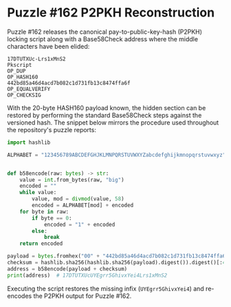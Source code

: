 # Puzzle #162 P2PKH Reconstruction

Puzzle #162 releases the canonical pay-to-public-key-hash (P2PKH) locking
script along with a Base58Check address where the middle characters have
been elided:

```
17DTUTXUc-Lrs1xMnS2
Pkscript
OP_DUP
OP_HASH160
442bd85a46d4acd7b082c1d731fb13c8474ffa6f
OP_EQUALVERIFY
OP_CHECKSIG
```

With the 20-byte HASH160 payload known, the hidden section can be restored
by performing the standard Base58Check steps against the versioned hash.
The snippet below mirrors the procedure used throughout the repository's
puzzle reports:

```python
import hashlib

ALPHABET = "123456789ABCDEFGHJKLMNPQRSTUVWXYZabcdefghijkmnopqrstuvwxyz"


def b58encode(raw: bytes) -> str:
    value = int.from_bytes(raw, "big")
    encoded = ""
    while value:
        value, mod = divmod(value, 58)
        encoded = ALPHABET[mod] + encoded
    for byte in raw:
        if byte == 0:
            encoded = "1" + encoded
        else:
            break
    return encoded

payload = bytes.fromhex("00" + "442bd85a46d4acd7b082c1d731fb13c8474ffa6f")
checksum = hashlib.sha256(hashlib.sha256(payload).digest()).digest()[:4]
address = b58encode(payload + checksum)
print(address)  # 17DTUTXUcUYEgrr5GhivxYei4Lrs1xMnS2
```

Executing the script restores the missing infix
(`UYEgrr5GhivxYei4`) and re-encodes the P2PKH output for Puzzle #162.
